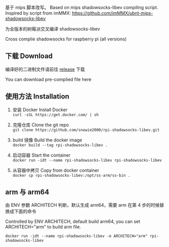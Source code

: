 基于 mips 脚本改写。
Based on mips shadowsocks-libev compiling script. Inspired by script from imMMX: https://github.com/imMMX/ubnt-mips-shadowsocks-libev

为全版本的树莓派交叉编译 shadowsocks-libev  

Cross complie shadowsocks for raspberry pi (all versions)  

## 下载  Download
编译好的二进制文件请前往 [release](https://github.com/snowie2000/rpi-shadowsocks-libev/releases/) 下载  

You can download pre-complied file here

## 使用方法  Installation

1. 安装 Docker  Install Docker  
  ```curl -sSL https://get.docker.com/ | sh ``` 
  
2. 克隆仓库   Clone the git repo  
  ```git clone https://github.com/snowie2000/rpi-shadowsocks-libev.git```  
  
3. build 镜像   Build the docker image  
  ```docker build --tag rpi-shadowsocks-libev .```  
  
4. 启动容器  Start the container  
  ```docker run -idt --name rpi-shadowsocks-libev rpi-shadowsocks-libev```
  
5. 从容器中拷贝  Copy from docker container  
  ```docker cp rpi-shadowsocks-libev:/opt/ss-arm/ss-bin .```
  
## arm 与 arm64
由 ENV 参数 ARCHITECH 判断，默认生成 arm64，需要 arm 在第 4 步的时候替换成下面的命令  

Controlled by ENV ARCHITECH, default build arm64, you can set ARCHITECH="arm" to build arm file.

  ```docker run -idt --name rpi-shadowsocks-libev -e ARCHITECH="arm" rpi-shadowsocks-libev```


